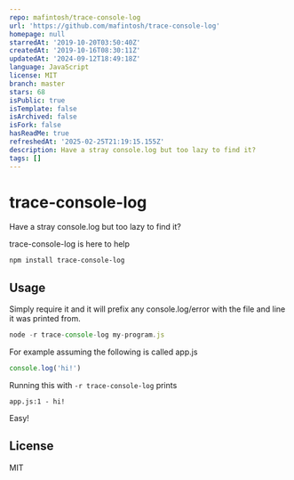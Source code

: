 ```yaml
---
repo: mafintosh/trace-console-log
url: 'https://github.com/mafintosh/trace-console-log'
homepage: null
starredAt: '2019-10-20T03:50:40Z'
createdAt: '2019-10-16T08:30:11Z'
updatedAt: '2024-09-12T18:49:18Z'
language: JavaScript
license: MIT
branch: master
stars: 68
isPublic: true
isTemplate: false
isArchived: false
isFork: false
hasReadMe: true
refreshedAt: '2025-02-25T21:19:15.155Z'
description: Have a stray console.log but too lazy to find it?
tags: []
---
```


# trace-console-log

Have a stray console.log but too lazy to find it?

trace-console-log is here to help

```
npm install trace-console-log
```

## Usage

Simply require it and it will prefix any console.log/error with the
file and line it was printed from.

``` js
node -r trace-console-log my-program.js
```

For example assuming the following is called app.js

``` js
console.log('hi!')
```

Running this with `-r trace-console-log` prints

```
app.js:1 - hi!
```

Easy!

## License

MIT
